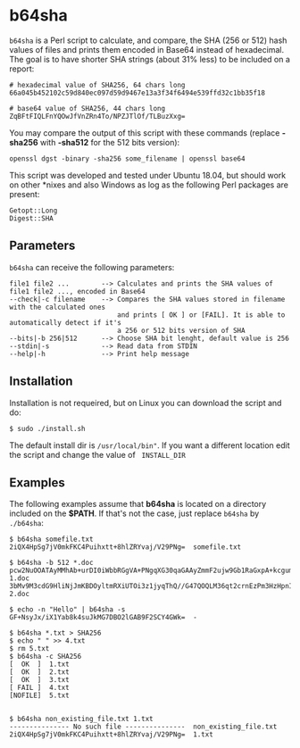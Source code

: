 # b64sha

```b64sha``` is a Perl script to calculate, and compare, the SHA (256 or 512) hash values of files and prints them encoded in Base64 instead of hexadecimal. The goal is to have shorter SHA strings (about 31% less) to be included on a report: 

``` 
# hexadecimal value of SHA256, 64 chars long
66a045b452102c59d840ec097d59d9467e13a3f34f6494e539ffd32c1bb35f18

# base64 value of SHA256, 44 chars long
ZqBFtFIQLFnYQOwJfVnZRn4To/NPZJTlOf/TLBuzXxg=
``` 

You may compare the output of this script with these commands (replace **-sha256** with **-sha512** for the 512 bits version):

``` 
openssl dgst -binary -sha256 some_filename | openssl base64
``` 

This script was developed and tested under Ubuntu 18.04, but should work on other \*nixes and also Windows as log as the following Perl packages are present: 
```
Getopt::Long
Digest::SHA
```


## Parameters
```b64sha``` can receive the following parameters:
```
file1 file2 ...        --> Calculates and prints the SHA values of file1 file2 ..., encoded in Base64
--check|-c filename    --> Compares the SHA values stored in filename with the calculated ones 
                           and prints [ OK ] or [FAIL]. It is able to automatically detect if it's
                           a 256 or 512 bits version of SHA
--bits|-b 256|512      --> Choose SHA bit lenght, default value is 256
--stdin|-s             --> Read data from STDIN
--help|-h              --> Print help message
```

## Installation
Installation is not requeired, but on Linux you can download the script and do:
```
$ sudo ./install.sh
```
The default install dir is ```/usr/local/bin"```. If you want a different location edit the script and change the value of ``` INSTALL_DIR```


## Examples
The following examples assume that **b64sha** is located on a directory included on the **$PATH**. If that's not the case, just replace ```b64sha``` by ```./b64sha```:

```
$ b64sha somefile.txt
2iQX4HpSg7jV0mkFKC4Puihxtt+8hlZRYvaj/V29PNg=  somefile.txt

$ b64sha -b 512 *.doc
pcw2NuOOATAyMMhAb+urDI0iWbbRGgVA+PNgqXG30qaGAAyZmmF2ujw9Gb1RaGxpA+kcgumKEkc+ZSbpI0Ue6w==  1.doc
3bMv9M3cdG9HliNjJmKBDOyltmRXiUTOi3z1jyqThQ//G47QOQLM36qt2crnEzPm3HzHpnIHAnxU5tmttIQp9Q==  2.doc

$ echo -n "Hello" | b64sha -s
GF+NsyJx/iX1Yab8k4suJkMG7DBO2lGAB9F2SCY4GWk=  -

$ b64sha *.txt > SHA256
$ echo " " >> 4.txt
$ rm 5.txt
$ b64sha -c SHA256
[  OK  ]  1.txt
[  OK  ]  2.txt
[  OK  ]  3.txt
[ FAIL ]  4.txt
[NOFILE]  5.txt


$ b64sha non_existing_file.txt 1.txt
--------------- No such file ---------------  non_existing_file.txt
2iQX4HpSg7jV0mkFKC4Puihxtt+8hlZRYvaj/V29PNg=  1.txt
```
